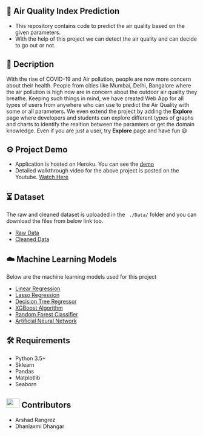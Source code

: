 ## :open_file_folder:  Air Quality Index Prediction
- This repository contains code to predict the air quality based on the given parameters.
- With the help of this project we can detect the air quality and can decide to go out or not.

## :memo: Decription
With the rise of COVID-19 and Air pollution, people are now more concern about their health. People from cities like Mumbai, Delhi, Bangalore where the air pollution is high now are in concern about the outdoor air quality they breathe. Keeping such things in mind, we have created Web App for all types of users from anywhere who can use to predict the Air Quality with some or all parameters. We even extend the project by adding the **Explore** page where developers and students can explore different types of graphs and charts to identify the realtion between the paramters or get the domain knowledge. Even if you are just a user, try **Explore** page and have fun :smiley: 

## :gear: Project Demo
- Application is hosted on Heroku. You can see the [demo](https://airqualityindexcheckerr.herokuapp.com/)
- Detailed walkthrough video for the above project is posted on the Youtube. [Watch Here](https://www.youtube.com/watch?v=AGFId4sYWP4)

## :hourglass_flowing_sand: Dataset
The raw and cleaned dataset is uploaded in the ``` ./Data/``` folder and you can download the files from below link too.
- [Raw Data](https://github.com/evon0101/Air-Quality-index-Prediction/blob/main/Data/city_hour.csv)
- [Cleaned Data](https://github.com/evon0101/Air-Quality-index-Prediction/blob/main/Data/final_data.csv)

## :cloud: Machine Learning Models
Below are the machine learning models used for this project
- [Linear Regression](https://github.com/evon0101/Air-Quality-index-Prediction/blob/main/models/2.%20Implementing%20Linear%20and%20Lasso%20Regression.ipynb)
- [Lasso Regression](https://github.com/evon0101/Air-Quality-index-Prediction/blob/main/models/2.%20Implementing%20Linear%20and%20Lasso%20Regression.ipynb)
- [Decision Tree Regressor](https://github.com/evon0101/Air-Quality-index-Prediction/blob/main/models/3.%20Implementing%20Decision%20Tree.ipynb)
- [XGBoost Algorithm](https://github.com/evon0101/Air-Quality-index-Prediction/blob/main/models/4.%20Implementing%20XGBoost%20for%20Regression.ipynb)
- [Random Forest Classifier](https://github.com/evon0101/Air-Quality-index-Prediction/blob/main/models/6.%20Implementing%20Random%20Forest%20Classifier%20(Part%202).ipynb)
- [Artificial Neural Network](https://github.com/evon0101/Air-Quality-index-Prediction/blob/main/models/7.%20Implementing%20ANN.ipynb)

## :hammer_and_wrench: Requirements
- Python 3.5+
- Sklearn
- Pandas
- Matplotlib
- Seaborn

## <img src="https://raw.githubusercontent.com/TheDudeThatCode/TheDudeThatCode/master/Assets/Developer.gif" width=35 height=25> Contributors
- Arshad Rangrez
- Dhanlaxmi Dhangar
